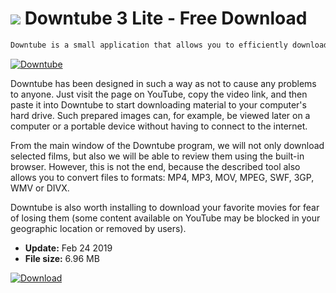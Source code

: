 # ![](https://cdn.softexe.net/static/icon/win.gif) Downtube 3 Lite - Free Download

```sh
Downtube is a small application that allows you to efficiently download videos made available through YouTube.
```
[![Downtube](https://gallery.dpcdn.pl/imgc/Tools/89909/g_-_420x350_1.5_-_x1158870e-c3a4-498a-b0a6-9e4df47e0ad2.jpg)](https://softexe.net/win/internet/file-downloader/downtube:aRdg.html)

Downtube has been designed in such a way as not to cause any problems to anyone. Just visit the page on YouTube, copy the video link, and then paste it into Downtube to start downloading material to your computer's hard drive. Such prepared images can, for example, be viewed later on a computer or a portable device without having to connect to the internet.
 
 From the main window of the Downtube program, we will not only download selected films, but also we will be able to review them using the built-in browser. However, this is not the end, because the described tool also allows you to convert files to formats: MP4, MP3, MOV, MPEG, SWF, 3GP, WMV or DIVX.
 
 Downtube is also worth installing to download your favorite movies for fear of losing them (some content available on YouTube may be blocked in your geographic location or removed by users).


- **Update:** Feb 24 2019
- **File size:** 6.96 MB

[![Download](https://cdn.softexe.net/static/img/download.png)](https://softexe.net/win/internet/file-downloader/downtube:aRdg.html)

